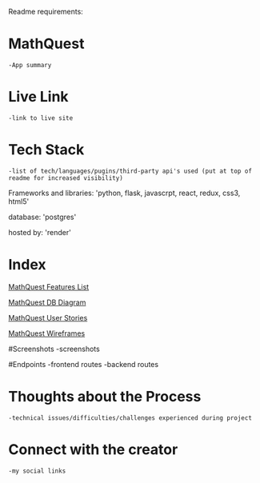 Readme requirements:

# MathQuest
    -App summary

# Live Link
    -link to live site

# Tech Stack
    -list of tech/languages/pugins/third-party api's used (put at top of readme for increased visibility)

Frameworks and libraries:
    'python, flask, javascrpt, react, redux, css3, html5'

  database:
    'postgres'

  hosted by:
    'render'

# Index

[MathQuest Features List](https://github.com/CoryCampbell/Math-Quest/wiki/Feature-List)

[MathQuest DB Diagram](https://github.com/CoryCampbell/Math-Quest/wiki/MathQuest-DB-Diagram)

[MathQuest User Stories](https://github.com/CoryCampbell/Math-Quest/wiki/MathQuest-User-Stories)

[MathQuest Wireframes](https://github.com/CoryCampbell/Math-Quest/wiki/MathQuest-Wireframes)

#Screenshots
    -screenshots

#Endpoints
    -frontend routes
    -backend routes

# Thoughts about the Process
    -technical issues/difficulties/challenges experienced during project

# Connect with the creator
    -my social links
